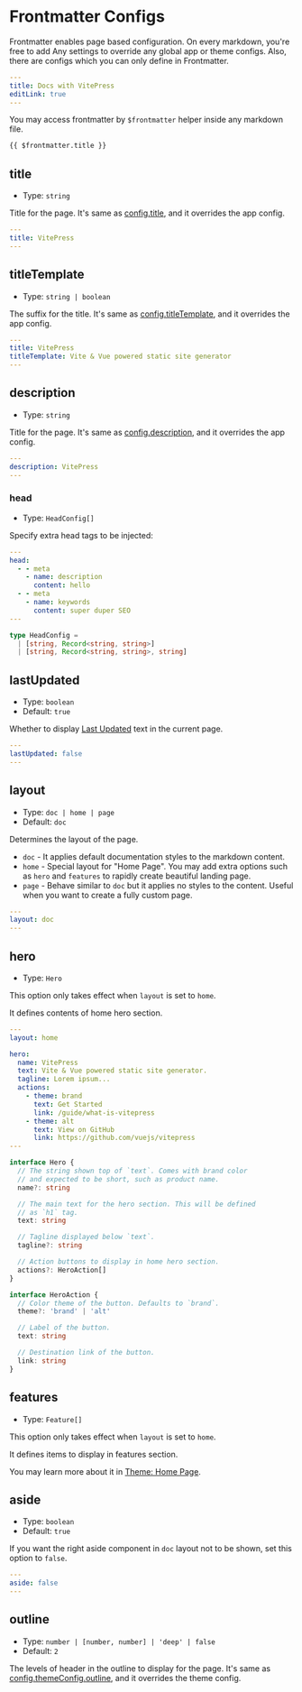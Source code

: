 # Frontmatter Configs

Frontmatter enables page based configuration. On every markdown, you're free to add Any settings to override any global app or theme configs. Also, there are configs which you can only define in Frontmatter.

```yaml
---
title: Docs with VitePress
editLink: true
---
```

You may access frontmatter by `$frontmatter` helper inside any markdown file.

```md
{{ $frontmatter.title }}
```

## title

- Type: `string`

Title for the page. It's same as [config.title](../config/app-configs#title), and it overrides the app config.

```yaml
---
title: VitePress
---
```

## titleTemplate

- Type: `string | boolean`

The suffix for the title. It's same as [config.titleTemplate](../config/app-configs#titletemplate), and it overrides the app config.

```yaml
---
title: VitePress
titleTemplate: Vite & Vue powered static site generator
---
```

## description

- Type: `string`

Title for the page. It's same as [config.description](../config/app-configs#description), and it overrides the app config.

```yaml
---
description: VitePress
---
```

### head

- Type: `HeadConfig[]`

Specify extra head tags to be injected:

```yaml
---
head:
  - - meta
    - name: description
      content: hello
  - - meta
    - name: keywords
      content: super duper SEO
---
```

```ts
type HeadConfig =
  | [string, Record<string, string>]
  | [string, Record<string, string>, string]
```

## lastUpdated

- Type: `boolean`
- Default: `true`

Whether to display [Last Updated](../guide/theme-last-updated) text in the current page.

```yaml
---
lastUpdated: false
---
```

## layout

- Type: `doc | home | page`
- Default: `doc`

Determines the layout of the page.

- `doc` - It applies default documentation styles to the markdown content.
- `home` - Special layout for "Home Page". You may add extra options such as `hero` and `features` to rapidly create beautiful landing page.
- `page` - Behave similar to `doc` but it applies no styles to the content. Useful when you want to create a fully custom page.

```yaml
---
layout: doc
---
```

## hero

- Type: `Hero`

This option only takes effect when `layout` is set to `home`.

It defines contents of home hero section.

```yaml
---
layout: home

hero:
  name: VitePress
  text: Vite & Vue powered static site generator.
  tagline: Lorem ipsum...
  actions:
    - theme: brand
      text: Get Started
      link: /guide/what-is-vitepress
    - theme: alt
      text: View on GitHub
      link: https://github.com/vuejs/vitepress
---
```

```ts
interface Hero {
  // The string shown top of `text`. Comes with brand color
  // and expected to be short, such as product name.
  name?: string

  // The main text for the hero section. This will be defined
  // as `h1` tag.
  text: string

  // Tagline displayed below `text`.
  tagline?: string

  // Action buttons to display in home hero section.
  actions?: HeroAction[]
}

interface HeroAction {
  // Color theme of the button. Defaults to `brand`.
  theme?: 'brand' | 'alt'

  // Label of the button.
  text: string

  // Destination link of the button.
  link: string
}
```

## features

- Type: `Feature[]`

This option only takes effect when `layout` is set to `home`.

It defines items to display in features section.

You may learn more about it in [Theme: Home Page](../guide/theme-home-page).

## aside

- Type: `boolean`
- Default: `true`

If you want the right aside component in `doc` layout not to be shown, set this option to `false`.

```yaml
---
aside: false
---
```

## outline

- Type: `number | [number, number] | 'deep' | false`
- Default: `2`

The levels of header in the outline to display for the page. It's same as [config.themeConfig.outline](../config/theme-configs#outline), and it overrides the theme config.
